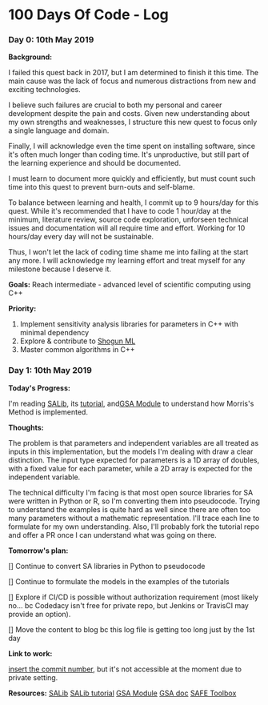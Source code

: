 # 100 Days Of Code - Log

### Day 0: 10th May 2019

**Background:** 

I failed this quest back in 2017, but I am determined to finish it this time. The main cause was the lack of focus and numerous distractions from new and exciting technologies. 

I believe such failures are crucial to both my personal and career development despite the pain and costs. Given new understanding about my own strengths and weaknesses, I structure this new quest to focus only a single language and domain. 

Finally, I will acknowledge even the time spent on installing software, since it's often much longer than coding time. It's unproductive, but still part of the learning experience and should be documented.

I must learn to document more quickly and efficiently, but must count such time into this quest to prevent burn-outs and self-blame. 

To balance between learning and health, I commit up to 9 hours/day for this quest. While it's recommended that I have to code 1 hour/day at the minimum, literature review, source code exploration, unforseen technical issues and documentation will all require time and effort. Working for 10 hours/day every day will not be sustainable. 

Thus, I won't let the lack of coding time shame me into failing at the start any more. I will acknowledge my learning effort and treat myself for any milestone because I deserve it.

**Goals:**
Reach intermediate - advanced level of scientific computing using C++

**Priority:**
1. Implement sensitivity analysis libraries for parameters in C++ with minimal dependency
2. Explore & contribute to [Shogun ML](https://github.com/shogun-toolbox/shogun/tree/shogun_6.1.3) 
3. Master common algorithms in C++ 


### Day 1: 10th May 2019 

**Today's Progress:** 

I'm reading [SALib](https://github.com/SALib/SALib),  its [tutorial](https://github.com/SALib/SATut), and[GSA Module](https://github.com/damar-wicaksono/gsa-module) to understand how Morris's Method is implemented. 

**Thoughts:** 

The problem is that parameters and independent variables are all treated as inputs in this implementation, but the models I'm dealing with draw a clear distinction. The input type expected for parameters is a 1D array of doubles, with a fixed value for each parameter, while a 2D array is expected for the independent variable. 

The technical difficulty I'm facing is that most open source libraries for SA were written in Python or R, so I'm converting them into pseudocode. Trying to understand the examples is quite hard as well since there are often too many parameters without a mathematic representation. I'll trace each line to formulate for my own understanding. Also, I'll probably fork the tutorial repo and offer a PR once I can understand what was going on there. 

**Tomorrow's plan:** 

[] Continue to convert SA libraries in Python to pseudocode

[] Continue to formulate the models in the examples of the tutorials 

[] Explore if CI/CD is possible without authorization requirement (most likely no... bc Codedacy isn't free for private repo, but Jenkins or TravisCI may provide an option).

[] Move the content to blog bc this log file is getting too long just by the 1st day

**Link to work:** 

[insert the commit number](), but it's not accessible at the moment due to private setting.

**Resources:**
[SALib](https://github.com/SALib/SALib)
[SALib tutorial](https://github.com/SALib/SATut)
[GSA Module](https://github.com/damar-wicaksono/gsa-module)
[GSA doc](https://gsa-module.readthedocs.io/en/stable/implementation/morris_screening_method.html#)
[SAFE Toolbox](https://www.sciencedirect.com/science/article/pii/S1364815215001188)
